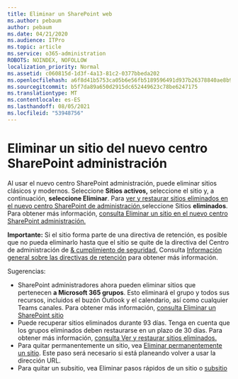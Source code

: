 ```yaml
---
title: Eliminar un SharePoint web
ms.author: pebaum
author: pebaum
ms.date: 04/21/2020
ms.audience: ITPro
ms.topic: article
ms.service: o365-administration
ROBOTS: NOINDEX, NOFOLLOW
localization_priority: Normal
ms.assetid: c060815d-1d3f-4a13-81c2-0377bbeda202
ms.openlocfilehash: a6f8d41b5753ca05b6e56fb5189596491d937b26378840ae8b9cbc8d74afb042
ms.sourcegitcommit: b5f7da89a650d2915dc652449623c78be6247175
ms.translationtype: MT
ms.contentlocale: es-ES
ms.lasthandoff: 08/05/2021
ms.locfileid: "53948756"
---
```

# <a name="delete-a-site-from-the-new-sharepoint-admin-center"></a>Eliminar un sitio del nuevo centro SharePoint administración

Al usar el nuevo centro SharePoint administración, puede eliminar sitios clásicos y modernos. Seleccione **Sitios activos,** seleccione el sitio y, a continuación, **seleccione Eliminar**. Para [ver y restaurar sitios eliminados en el nuevo centro SharePoint de administración,](https://docs.microsoft.com/sharepoint/view-and-restore-deleted-sites-in-new-admin-center)seleccione Sitios **eliminados**. Para obtener más información, [consulta Eliminar un sitio en el nuevo centro SharePoint administración.](https://docs.microsoft.com/sharepoint/delete-site-collection#delete-a-site-in-the-new-sharepoint-admin-center)

**Importante:** Si el sitio forma parte de una directiva de retención, es posible que no pueda eliminarlo hasta que el sitio se quite de la directiva del Centro de administración de [ &amp; cumplimiento de seguridad.](https://protection.office.com/?rfr=AdminCenter#/homepage) Consulta [Información general sobre las directivas de retención](https://docs.microsoft.com/microsoft-365/compliance/retention-policies) para obtener más información. 

Sugerencias:
- SharePoint administradores ahora pueden eliminar sitios que pertenecen **a Microsoft 365 grupos**. Esto eliminará el grupo y todos sus recursos, incluidos el buzón Outlook y el calendario, así como cualquier Teams canales. Para obtener más información, [consulta Eliminar un SharePoint sitio](https://docs.microsoft.com/sharepoint/manage-sites-in-new-admin-center#delete-a-site)
- Puede recuperar sitios eliminados durante 93 días. Tenga en cuenta que los grupos eliminados deben restaurarse en un plazo de 30 días. Para obtener más información, [consulta Ver y restaurar sitios eliminados.](https://docs.microsoft.com/sharepoint/view-and-restore-deleted-sites-in-new-admin-center)
- Para quitar permanentemente un sitio, vea [Eliminar permanentemente un sitio](https://docs.microsoft.com/sharepoint/delete-site-collection#permanently-delete-a-site). Este paso será necesario si está planeando volver a usar la dirección URL. 
- Para quitar un subsitio, vea Eliminar pasos rápidos de un sitio o [subsitio](https://support.office.com/article/Delete-a-SharePoint-site-or-subsite-bc37b743-0cef-475e-9a8c-8fc4d40179fb#__bkmkshortcut)
